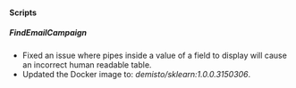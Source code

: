 
#### Scripts

##### FindEmailCampaign

- Fixed an issue where pipes inside a value of a field to display will cause an incorrect human readable table.
- Updated the Docker image to: *demisto/sklearn:1.0.0.3150306*.